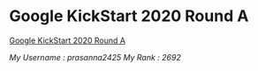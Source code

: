 # Google KickStart 2020 Round A

[Google KickStart 2020 Round A](https://codingcompetitions.withgoogle.com/kickstart/round/000000000019ffc7)

*My Username : prasanna2425*
*My Rank : 2692*
